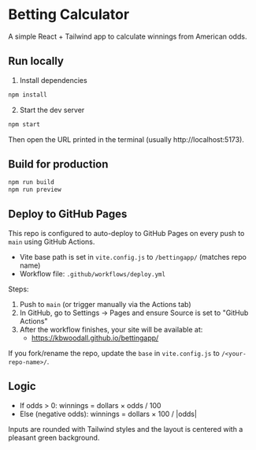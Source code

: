 # Betting Calculator

A simple React + Tailwind app to calculate winnings from American odds.

## Run locally

1. Install dependencies

```bash
npm install
```

2. Start the dev server

```bash
npm start
```

Then open the URL printed in the terminal (usually http://localhost:5173).

## Build for production

```bash
npm run build
npm run preview
```

## Deploy to GitHub Pages

This repo is configured to auto-deploy to GitHub Pages on every push to `main` using GitHub Actions.

- Vite base path is set in `vite.config.js` to `/bettingapp/` (matches repo name)
- Workflow file: `.github/workflows/deploy.yml`

Steps:
1. Push to `main` (or trigger manually via the Actions tab)
2. In GitHub, go to Settings → Pages and ensure Source is set to "GitHub Actions"
3. After the workflow finishes, your site will be available at:
   - https://kbwoodall.github.io/bettingapp/

If you fork/rename the repo, update the `base` in `vite.config.js` to `/<your-repo-name>/`.

## Logic
- If odds > 0: winnings = dollars × odds / 100
- Else (negative odds): winnings = dollars × 100 / |odds|

Inputs are rounded with Tailwind styles and the layout is centered with a pleasant green background.
